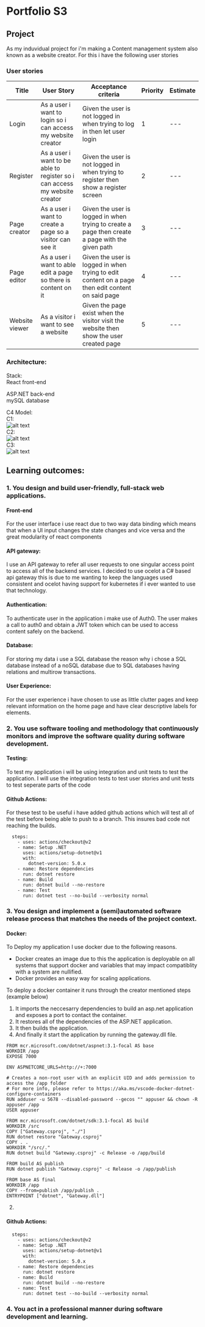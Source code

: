 # Portfolio S3

## Project
As my induvidual project for i'm making a Content management system also known as a website creator. For this i have the following user stories
### User stories
|Title|User Story|Acceptance criteria|Priority|Estimate|
|---|---|---|---|---|
|Login|As a user i want to login so i can access my website creator|Given the user is not logged in when trying to log in then let user login|1|---|
|Register|As a user i want to be able to register so i can access my website creator|Given the user is not logged in when trying to register then show a register screen|2|---|
|Page creator|As a user i want to create a page so a visitor can see it|Given the user is logged in when trying to create a page then create a page with the given path|3|---|
|Page editor|As a user i want to able edit a page so there is content on it|Given the user is logged in when trying to edit content on a page then edit content on said page|4|---|
|Website viewer|As a visitor i want to see a website|Given the page exist when the visitor visit the website then show the user created page|5|---|
### Architecture:
Stack: <br/>
  React front-end<br/>

  ASP.NET back-end<br/>
  mySQL database<br/>

C4 Model:<br/>
C1:<br/>
![alt text](https://github.com/DB-S3/Documentation/blob/main/Images/c1.drawio.png?raw=true)<br/>
C2:<br/>
![alt text](https://github.com/DB-S3/Documentation/blob/main/Images/c2.drawio.png?raw=true)<br/>
C3:<br/>
![alt text](https://github.com/DB-S3/Documentation/blob/main/Images/c3.drawio.png?raw=true)<br/>


## Learning outcomes:
### 1. You design and build user-friendly, full-stack web applications.
  #### Front-end
  For the user interface i use react due to two way data binding which means that when a UI input changes the state changes and vice versa and the great modularity of react components
  #### API gateway:
  I use an API gateway to refer all user requests to one singular access point to access all of the backend services. I decided to use ocelot a C# based api gateway this is due to me wanting to keep the languages used consistent and ocelot having support for kubernetes if i ever wanted to use that technology.
  #### Authentication:
  To authenticate user in the application i make use of Auth0. The user makes a call to auth0 and obtain a JWT token which can be used to access content safely on the backend.
  #### Database:
  For storing my data i use a SQL database the reason why i chose a SQL database instead of a noSQL database due to SQL databases having relations and multirow transactions.
  #### User Experience:
  For the user experience i have chosen to use as little clutter pages and keep relevant information on the home page and have clear descriptive labels for elements.

  

### 2. You use software tooling and methodology that continuously monitors and improve the software quality during software development.
#### Testing:
To test my application i will be using integration and unit tests to test the application. I will use the integration tests to test user stories and unit tests to test seperate parts of the code

#### Github Actions:
For these test to be useful i have added github actions which will test all of the test before being able to push to a branch. This insures bad code not reaching the builds.

  ```
    steps:
      - uses: actions/checkout@v2
      - name: Setup .NET
        uses: actions/setup-dotnet@v1
        with:
          dotnet-version: 5.0.x
      - name: Restore dependencies
        run: dotnet restore
      - name: Build
        run: dotnet build --no-restore
      - name: Test
        run: dotnet test --no-build --verbosity normal
```

### 3. You design and implement a (semi)automated software release process that matches the needs of the project context.
#### Docker:
To Deploy my application I use docker due to the following reasons.
* Docker creates an image due to this the application is deployable on all systems that support docker and variables that may impact compatiblity with a system are nullified.
* Docker provides an easy way for scaling applications.

To deploy a docker container it runs through the creator mentioned steps (example below)
1. It imports the neccesarry dependencies to build an asp.net application and exposes a port to contact the container.
2. It restores all of the dependencies of the ASP.NET application.
3. It then builds the application.
4. And finally it start the application by running the gateway.dll file.
```
FROM mcr.microsoft.com/dotnet/aspnet:3.1-focal AS base
WORKDIR /app
EXPOSE 7000

ENV ASPNETCORE_URLS=http://+:7000

# Creates a non-root user with an explicit UID and adds permission to access the /app folder
# For more info, please refer to https://aka.ms/vscode-docker-dotnet-configure-containers
RUN adduser -u 5678 --disabled-password --gecos "" appuser && chown -R appuser /app
USER appuser

FROM mcr.microsoft.com/dotnet/sdk:3.1-focal AS build
WORKDIR /src
COPY ["Gateway.csproj", "./"]
RUN dotnet restore "Gateway.csproj"
COPY . .
WORKDIR "/src/."
RUN dotnet build "Gateway.csproj" -c Release -o /app/build

FROM build AS publish
RUN dotnet publish "Gateway.csproj" -c Release -o /app/publish

FROM base AS final
WORKDIR /app
COPY --from=publish /app/publish .
ENTRYPOINT ["dotnet", "Gateway.dll"]
```
2. 

#### Github Actions:
  ```
    steps:
      - uses: actions/checkout@v2
      - name: Setup .NET
        uses: actions/setup-dotnet@v1
        with:
          dotnet-version: 5.0.x
      - name: Restore dependencies
        run: dotnet restore
      - name: Build
        run: dotnet build --no-restore
      - name: Test
        run: dotnet test --no-build --verbosity normal
```
### 4. You act in a professional manner during software development and learning.
